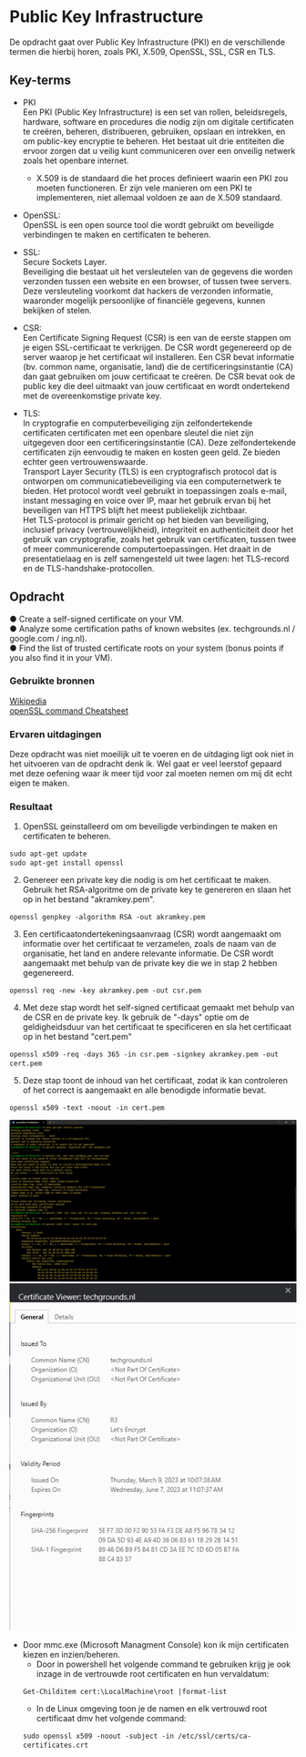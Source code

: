 # Public Key Infrastructure
De opdracht gaat over Public Key Infrastructure (PKI) en de verschillende termen die hierbij horen, zoals PKI, X.509, OpenSSL, SSL, CSR en TLS.

## Key-terms
- PKI  
Een PKI (Public Key Infrastructure) is een set van rollen, beleidsregels, hardware, software en procedures die nodig zijn om digitale certificaten te creëren, beheren, distribueren, gebruiken, opslaan en intrekken, en om public-key encryptie te beheren. Het bestaat uit drie entiteiten die ervoor zorgen dat u veilig kunt communiceren over een onveilig netwerk zoals het openbare internet.  
  + X.509 is de standaard die het proces definieert waarin een PKI zou moeten functioneren. Er zijn vele manieren om een PKI te implementeren, niet allemaal voldoen ze aan de X.509 standaard.  

- OpenSSL:  
OpenSSL is een open source tool die wordt gebruikt om beveiligde verbindingen te maken en certificaten te beheren.

- SSL:   
Secure Sockets Layer.  
Beveiliging die bestaat uit het versleutelen van de gegevens die worden verzonden tussen een website en een browser, of tussen twee servers. Deze versleuteling voorkomt dat hackers de verzonden informatie, waaronder mogelijk persoonlijke of financiële gegevens, kunnen bekijken of stelen.  

- CSR:  
Een Certificate Signing Request (CSR) is een van de eerste stappen om je eigen SSL-certificaat te verkrijgen. De CSR wordt gegenereerd op de server waarop je het certificaat wil installeren. Een CSR bevat informatie (bv. common name, organisatie, land) die de certificeringsinstantie (CA) dan gaat gebruiken om jouw certificaat te creëren. De CSR bevat ook de public key die deel uitmaakt van jouw certificaat en wordt ondertekend met de overeenkomstige private key.  

- TLS:  
In cryptografie en computerbeveiliging zijn zelfondertekende certificaten certificaten met een openbare sleutel die niet zijn uitgegeven door een certificeringsinstantie (CA). Deze zelfondertekende certificaten zijn eenvoudig te maken en kosten geen geld. Ze bieden echter geen vertrouwenswaarde.  
Transport Layer Security (TLS) is een cryptografisch protocol dat is ontworpen om communicatiebeveiliging via een computernetwerk te bieden. Het protocol wordt veel gebruikt in toepassingen zoals e-mail, instant messaging en voice over IP, maar het gebruik ervan bij het beveiligen van HTTPS blijft het meest publiekelijk zichtbaar.  
Het TLS-protocol is primair gericht op het bieden van beveiliging, inclusief privacy (vertrouwelijkheid), integriteit en authenticiteit door het gebruik van cryptografie, zoals het gebruik van certificaten, tussen twee of meer communicerende computertoepassingen. Het draait in de presentatielaag en is zelf samengesteld uit twee lagen: het TLS-record en de TLS-handshake-protocollen.  


## Opdracht
● Create a self-signed certificate on your VM.  
● Analyze some certification paths of known websites (ex. techgrounds.nl / google.com
/ ing.nl).  
● Find the list of trusted certificate roots on your system (bonus points if you also find it
in your VM).
### Gebruikte bronnen
[Wikipedia](https://nl.wikipedia.org/wiki/Hoofdpagina)  
[openSSL command Cheatsheet](https://www.freecodecamp.org/news/openssl-command-cheatsheet-b441be1e8c4a/#b723)

### Ervaren uitdagingen
Deze opdracht was niet moeilijk uit te voeren en de uitdaging ligt ook niet in het uitvoeren van de opdracht denk ik. Wel gaat er veel leerstof gepaard met deze oefening waar ik meer tijd voor zal moeten nemen om mij dit echt eigen te maken.
### Resultaat
1. OpenSSL geinstalleerd om om beveiligde verbindingen te maken en certificaten te beheren.
```
sudo apt-get update
sudo apt-get install openssl
```
2. Genereer een private key die nodig is om het certificaat te maken. Gebruik het RSA-algoritme om de private key te genereren en slaan het op in het bestand "akramkey.pem".
```
openssl genpkey -algorithm RSA -out akramkey.pem
```
3. Een certificaatondertekeningsaanvraag (CSR) wordt aangemaakt om informatie over het certificaat te verzamelen, zoals de naam van de organisatie, het land en andere relevante informatie. De CSR wordt aangemaakt met behulp van de private key die we in stap 2 hebben gegenereerd.
```
openssl req -new -key akramkey.pem -out csr.pem
```
4. Met deze stap wordt het self-signed certificaat gemaakt met behulp van de CSR en de private key. Ik gebruik de "-days" optie om de geldigheidsduur van het certificaat te specificeren en sla het certificaat op in het bestand "cert.pem"
```
openssl x509 -req -days 365 -in csr.pem -signkey akramkey.pem -out cert.pem
```
5. Deze stap toont de inhoud van het certificaat, zodat ik kan controleren of het correct is aangemaakt en alle benodigde informatie bevat.
```
openssl x509 -text -noout -in cert.pem
```
![resultaat](/00_includes/Week-3-img/SEC-06_Certi.png)
![Techgrounds](/00_includes/Week-3-img/SEC-06_TechgrondCerti.png)  

- Door mmc.exe (Microsoft Managment Console) kon ik mijn certificaten kiezen en inzien/beheren.
  + Door in powershell het volgende command te gebruiken krijg je ook inzage in de vertrouwde root certificaten en hun vervaldatum:
  ```
  Get-Childitem cert:\LocalMachine\root |format-list
  ```
  + In de Linux omgeving toon je de namen en elk vertrouwd root certificaat dmv het volgende command:
  ```
  sudo openssl x509 -noout -subject -in /etc/ssl/certs/ca-certificates.crt
  ```
